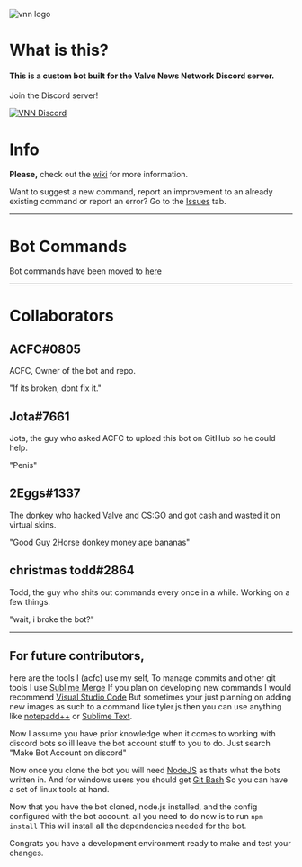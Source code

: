 ![vnn logo](https://i.imgur.com/nu8W9OV.png)

# What is this?

#### **This is a custom bot built for the Valve News Network Discord server.**
Join the Discord server!

[![VNN Discord](https://discordapp.com/api/guilds/258324481074921472/widget.png?style=banner4)](https://discord.gg/P6s3EEh)
# Info

**Please,** check out the [wiki](https://github.com/aidenjay345/VNN/wiki) for more information.

Want to suggest a new command, report an improvement to an already existing command or report an error? Go to the [Issues](https://github.com/aidenjay345/VNN/issues) tab.

<hr>

# Bot Commands

Bot commands have been moved to [here](https://bot-vnn.ratelimited.me/docs/#/)

<hr>

# **Collaborators**

## ACFC#0805
ACFC, Owner of the bot and repo.

"If its broken, dont fix it."

## Jota#7661
Jota, the guy who asked ACFC to upload this bot on GitHub so he could help.

"Penis"
## 2Eggs#1337
The donkey who hacked Valve and CS:GO and got cash and wasted it on virtual skins.

"Good Guy 2Horse donkey money ape bananas"
## christmas todd#2864
Todd, the guy who shits out commands every once in a while. Working on a few things.

"wait, i broke the bot?"

<hr>

## For future contributors, 
here are the tools I (acfc) use my self,
To manage commits and other git tools I use [Sublime Merge](https://www.sublimemerge.com/)
If you plan on developing new commands I would recommend [Visual Studio Code](https://code.visualstudio.com/)
But sometimes your just planning on adding new images as such to a command like tyler.js then you can use anything like [notepadd++](https://notepad-plus-plus.org/) or [Sublime Text](https://www.sublimetext.com/).

Now I assume you have prior knowledge when it comes to working with discord bots so ill leave the bot account stuff to you to do. Just search "Make Bot Account on discord"

Now once you clone the bot you will need [NodeJS](https://node.js.org/) as thats what the bots written in.
And for windows users you should get [Git Bash](https://git-scm.com/downloads) So you can have a set of linux tools at hand.

Now that you have the bot cloned, node.js installed, and the config configured with the bot account. all you need to do now is to run 
```npm install```
This will install all the dependencies needed for the bot. 

Congrats you have a development environment ready to make and test your changes. 
